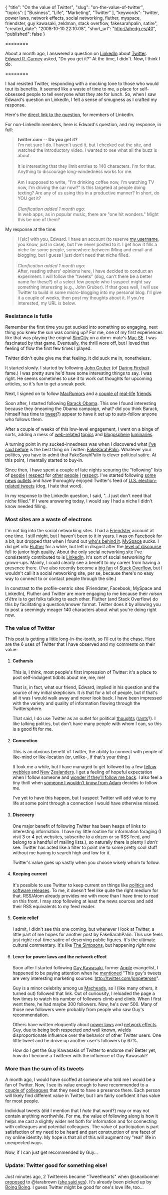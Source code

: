 {
  "title": "On the value of Twitter",
  "slug": "on-the-value-of-twitter",
  "topics": [
    "Business",
    "Life",
    "Marketing",
    "Twitter"
  ],
  "keywords": "twitter, power laws, network effects, social networking, fluther, myspace, friendster, guy kawasaki, zeldman, stack overflow, fakesarahpalin, satire",
  "created_date": "2008-10-10 22:10:08",
  "short_url": "http://ahedg.es/40",
  "published": false
}

========

About a month ago, I answered a question on <a href="http://www.linkedin.com/">LinkedIn</a> about <a href="http://twitter.com/">Twitter</a>. <a href="http://www.linkedin.com/in/ergurney">Edward R. Gurney</a> asked, "Do you get it?" At the time, I didn't. Now, I think I do.

========

<p class="outdent">I had resisted Twitter, responding with a mocking tone to those who would tout its benefits. It seemed like a waste of time to me, a place for self-obsessed people to tell everyone what they ate for lunch. So, when I saw Edward's question on LinkedIn, I felt a sense of smugness as I crafted my response.</p>
<p>Here's the <a href="http://www.linkedin.com/answers/marketing-sales/writing-editing/MAR_WED/313775-20814834?browseIdx=6&sik=1223672220647">direct link to the question</a>, for members of LinkedIn.</p>
<p>For non-LinkedIn members, here is Edward's question, and my response, in full:</p>
<blockquote>
<strong>twitter.com -- Do you get it?</strong><br>
I'm not sure I do. I haven't used it, but I checked out the site, and watched the introductory video. I wanted to see what all the buzz is about.<br><br>
It is interesting that they limit entries to 140 characters. I'm for that. Anything to discourage long-windedness works for me. <br><br>
Am I supposed to write, "I'm drinking coffee now, I'm watching TV now, I'm driving the car now?" Is this targeted at people doing texting? Are any of us using this in a productive manner? In short, do YOU get it?<br><br>
<em>Clarification added 1 month ago:</em><br>
In web apps, as in popular music, there are "one hit wonders." Might this be one of them?
</blockquote>
<p>My response at the time:</p>
<blockquote>
I [sic] with you, Edward. I have an account (to reserve <a href="https://twitter.com/segdeha">my username</a>, you know, just in case), but I've never posted to it. I get how it fills a niche for some people, somewhere between IMing and email and blogging, but I guess I just don't need that niche filled.<br><br>
<em>Clarification added 1 month ago:</em><br>
After, reading others' opinions here, I have decided to conduct an experiment. I will follow the "tweets" (dog, can't there be a better name for these?) of a select few people who I suspect might say something interesting (e.g., John Gruber). If that goes well, I will use Twitter to build in some micro-blogging into my personal blog. I'll give it a couple of weeks, then post my thoughts about it. If you're interested, my URL is below.
</blockquote>
<h3>Resistance is futile</h3>
<p>Remember the first time you got sucked into something so engaging, next thing you knew the sun was coming up? For me, one of my first experiences like that was playing the original <a href="http://en.wikipedia.org/wiki/Image:SimCity_Mac.png" title="I couldn't get this to work, but maybe you'll have more luck.">SimCity</a> on a dorm-mate's <a href="http://en.wikipedia.org/wiki/Macintosh_SE">Mac SE</a>. I was fascinated by that game. Eventually, the thrill wore off, but I loved that feeling of flow the first few times I played.</p>
<p>Twitter didn't quite give me that feeling. It did suck me in, nonetheless.</p>
<p>It started slowly. I started by following <a href="https://twitter.com/gruber">John Gruber</a> (of <a href="http://daringfireball.net/">Daring Fireball</a> fame.) I was pretty sure he'd have some interesting things to say. I was right. He seems sometimes to use it to work out thoughts for upcoming articles, so it's fun to get a sneak peek.</p>
<p>Next, I signed on to follow <a href="https://twitter.com/macrumors">MacRumors</a> and a <a href="https://twitter.com/creativejuice">couple of</a> <a href="https://twitter.com/mrwarren">real-life</a> <a href="https://twitter.com/bitNomad">friends</a>.</p>
<p>Soon after, I started following <a href="https://twitter.com/BarackObama">Barack Obama</a>. This one I found interesting because they (meaning the Obama campaign, what? did you think Barack, himself has time to <a href="http://en.wikipedia.org/wiki/Tweet">tweet</a>?) appear to have it set up to auto-follow anyone who follows them.</p>
<p>After a couple of weeks of this low-level engagement, I went on a binge of sorts, adding a mess of <a href="https://twitter.com/microformats">web-related</a> <a href="https://twitter.com/jquery">topics</a> and <a href="https://twitter.com/shauninman">blogosphere</a> <a href="https://twitter.com/zeldman">luminaries</a>.</p>
<p>A turning point in my sucked-innedness was when I discovered what <a href="https://twitter.com/segdeha/statuses/943948927">I've said before</a> is the best thing on Twitter: <a href="https://twitter.com/FakeSarahPalin">FakeSarahPalin</a>. Whatever your politics, you have to admit that FakeSarahPalin is clever political satire. At this point, I mentally started to buy-in.</p>
<p>Since then, I have spent a couple of late nights scouring the "following" lists of <a href="https://twitter.com/jeresig">people</a> <a href="https://twitter.com/adrianholovaty">I</a> <a href="https://twitter.com/rands">respect</a> for <a href="https://twitter.com/cameronmoll">other</a> <a href="https://twitter.com/codinghorror">people</a> <a href="https://twitter.com/timbray">I</a> <a href="https://twitter.com/gvanrossum">respect</a>. I've started following <a href="https://twitter.com/NewsHour">some</a> <a href="https://twitter.com/bbcworld">news</a> <a href="https://twitter.com/thehill">outlets</a> and have thoroughly enjoyed Twitter's feed of <a href="http://election.twitter.com/">U.S. election-related tweets</a> (dog, I hate that word).</p>
<p>In my response to the LinkedIn question, I said, "...I just don't need that niche filled." If I were answering today, I would say I had a niche I didn't know needed filling.</p>
<h3>Most sites are a waste of electrons</h3>
<p>I'm not big into the social networking sites. I had a <a href="http://www.friendster.com/">Friendster</a> account at one time. I still might, but I haven't been to it in years. I was on <a href="http://www.facebook.com/">Facebook</a> for a bit, but dropped that when I found out <a href="http://arstechnica.com/news.ars/post/20070125-8701.html">who's behind it</a>. <a href="http://www.myspace.com/">MySpace</a> sucks. I did get into <a href="http://www.fluther.com/users/segdeha/">Fluther</a> for a while, but left in disgust after the <a href="http://www.fluther.com/disc/7996/can-we-please-raise-the-level-of-discourse-on-this-site/">level of discourse</a> fell to junior high quality. About the only social networking site I've consistently contributed to is <a href="http://www.linkedin.com/in/andrewhedges">LinkedIn</a>. It's sort of social networking for grown-ups. Mainly, I could clearly see a benefit to my career from having a presence there. (I've also recently become a <a href="http://andrew.hedges.name/blog/2008/09/20/stack-overflow">big fan</a> of <a href="http://stackoverflow.com/">Stack Overflow</a>, but I wouldn't call it a social networking site, per se, because there's no easy way to connect to or contact people through the site.)</p>
<p>In constrast to the profile-centric sites (Friendster, Facebook, MySpace and LinkedIn), Fluther and Twitter are more engaging to me because their <em>raison d'être</em> is to get folks talking to each other. Fluther (and Stack Overflow) do this by facilitating a question/answer format. Twitter does it by allowing you to post a seemingly meager 140 characters about what you're doing right now.</p>
<h3>The value of Twitter</h3>
<p>This post is getting a little long-in-the-tooth, so I'll cut to the chase. Here are the 6 uses of Twitter that I have observed and my comments on their value:</p>
<ol>
  <li>
    <h4>Catharsis</h4>
    <p>This is, I think, most people's first impression of Twitter: it's a place to post self-indulgent tidbits about me, me, me!</p>
    <p>That is, in fact, what our friend, Edward, implied in his question and the source of my initial skepticism. It <em>is</em> that for a lot of people, but if that's all it was I would walk away and never look back. I have been impressed with the variety and quality of information flowing through the Twittersphere.</p>
    <p>That said, I do use Twitter as an outlet for political <a href="https://twitter.com/segdeha/statuses/945976067">thoughts</a> (<a href="https://twitter.com/segdeha/statuses/938458430">rants</a>?). I like talking politics, but don't have many people with whom I can, so this is a good fit for me.</p>
  </li>
  <li>
    <h4>Connection</h4>
    <p>This is an obvious benefit of Twitter, the ability to connect with people of like-mind or like-location (or, unlike-, if that's your thing.)</p>
    <p>It took me a while, but I have managed to get followed by a few <a href="https://twitter.com/robinm">fellow</a> <a href="https://twitter.com/dori">webbies</a> and <a href="https://twitter.com/Titine">New</a> <a href="https://twitter.com/audaciousgloop">Zealanders</a>. I get a feeling of hopeful expectation when I follow someone and <a href="https://twitter.com/segdeha/statuses/954897524">wonder if they'll follow me back</a>. I also feel a tiny thrill when <a href="https://twitter.com/jakrose">someone I wouldn't know from Adam</a> decides to follow me.</p>
    <p>I've yet to have this happen, but I suspect Twitter will add value to my life at some point through a connection I would have otherwise missed.</p>
  </li>
  <li>
    <h4>Discovery</h4>
    <p>One major benefit of following Twitter has been heaps of links to interesting information. I have my little routine for information foraging (I visit 3 or 4 pet websites, subscribe to a dozen or so RSS feed, and belong to a handful of mailing lists.), so naturally there is plenty I <em>don't</em> see. Twitter has acted like a filter to point me to some pretty cool stuff without me having to search high and low for it.</p>
    <p>Twitter's value goes up vastly when you choose wisely whom to follow.</p>
  </li>
  <li>
    <h4>Keeping current</h4>
    <p>It's possible to use Twitter to keep current on things like <a href="http://twitter.com/nprpolitics">politics</a> and <a href="http://twitter.com/app_engine">software releases</a>. To me, it doesn't feel like quite the right medium for that. RSS/Atom already provides me with more than I have time to read on this front. I may stop following at least the news sources and add their RSS equivalents to my feed reader.</p>
  </li>
  <li>
    <h4>Comic relief</h4>
    <p>I admit, I didn't see this one coming, but whenever I look at Twitter, a little part of me hopes for another post by FakeSarahPalin. This use feels just right: real-time satire of deserving public figures. It's the ultimate cultural commentary. It's like <a href="http://www.thesimpsons.com/">The Simpsons</a>, but happening <em>right now.</em></p>
  </li>
  <li>
    <h4>Lever for power laws and the network effect</h4>
    <p>Soon after I started following <a href="http://twitter.com/guykawasaki">Guy Kawasaki</a>, former <a href="http://www.apple.com/">Apple</a> evangelist, I happened to be paying attention when he <a href="http://twitter.com/guykawasaki/statuses/944465979">mentioned</a> "This guy's tweets are very interesting marketing sources: <a href="http://twitter.com/jonpetersen">http://twitter.com/jonpetersen</a>".</p>
    <p>Guy is a  minor celebrity among us <a href="http://www.urbandictionary.com/define.php?term=machead">Macheads</a>, so I (like many others, it turned out) followed that link. Out of curiousity, I reloaded the page a few times to watch his number of followers climb and climb. When I first went there, he had maybe 300 followers. Now, he's over 500. Many of those new followers were probably from people who saw Guy's recommendation.</p>
    <p>Others have written eloquently about <a href="http://adactio.com/articles/1508/">power laws</a> and <a href="http://oz.stern.nyu.edu/io/network.html">network effects</a>. Guy, due to being both respected <em>and</em> well known, wields disproportionate influence over the behavior of other Twitter users. One little tweet and he drove up another user's followers by 67%.</p>
    <p>How do I get the Guy Kawasakis of Twitter to endorse me? Better yet, how do I become a Twitterer with the influence of Guy Kawasaki?</p>
  </li>
</ol>
<h3>More than the sum of its tweets</h3>
<p>A month ago, I would have scoffed at someone who told me I would be a fan of Twitter. Now, I see its value enough to have recommended to a <a href="https://twitter.com/larc_b">couple of</a> <a href="http://twitter.com/wapid">colleagues</a> that they need to have a presence there. Each person will likely find different value in Twitter, but I am fairly confident it has value for most people.</p>
<p>Individual tweets (did I mention that I <em>hate</em> that word?) may or may not contain anything worthwhile. For me, the value of following along is how it helps me cast a slightly wider net both for information and for connecting with colleagues and potential colleagues. The value of participation is part satisfaction of my need to be heard and part construction of one facet of my online identity. My hope is that all of this will augment my "real" life in unexpected ways.</p>
<p>Now, if I can just get recommended by Guy...</p>
<h3>Update: Twitter good for something else!</h3>
<p>Just minutes ago, 2 Twitterers became "Tweethearts" when @seanbonner <a href="https://twitter.com/seanbonner/statuses/955054550">proposed</a> to @tarabrown (<a href="https://twitter.com/tarabrown/statuses/955070083">she said yes</a>). It's already been picked up by <a href="http://www.boingboing.net/2008/10/10/tweethearts-blogger.html">Boing Boing</a>. I guess Twitter might be good for one's love life, too...</p>
